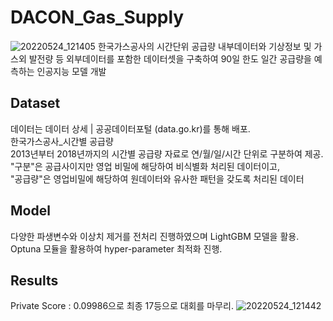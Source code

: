 # DACON_Gas_Supply
![20220524_121405](https://user-images.githubusercontent.com/84311270/169941679-181b573b-23b9-492e-9af2-19ac4073a51c.png)
한국가스공사의 시간단위 공급량 내부데이터와 기상정보 및 가스외 발전량 등 외부데이터를 포함한 데이터셋을 구축하여 90일 한도 일간 공급량을 예측하는 인공지능 모델 개발

## Dataset
데이터는 데이터 상세 | 공공데이터포털 (data.go.kr)를 통해 배포.  
한국가스공사_시간별 공급량  
2013년부터 2018년까지의 시간별 공급량 자료로 연/월/일/시간 단위로 구분하여 제공.  
"구분"은 공급사이지만 영업 비밀에 해당하여 비식별화 처리된 데이터이고,  
"공급량"은 영업비밀에 해당하여 원데이터와 유사한 패턴을 갖도록 처리된 데이터  

## Model
다양한 파생변수와 이상치 제거를 전처리 진행하였으며 LightGBM 모델을 활용. Optuna 모듈을 활용하여 hyper-parameter 최적화 진행.

## Results
Private Score : 0.09986으로 최종 17등으로 대회를 마무리.
![20220524_121442](https://user-images.githubusercontent.com/84311270/169942284-600c7730-e9be-4952-865f-8de8b8738242.png)

